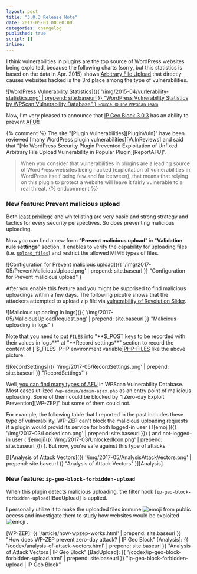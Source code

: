 ```yaml
---
layout: post
title: "3.0.3 Release Note"
date: 2017-05-01 00:00:00
categories: changelog
published: true
script: []
inline:
---
```


I think vulnerabilities in plugins are the top source of WordPress websites 
being exploited, because the following charts (sorry, but this statistics is 
based on the data in Apr. 2015) shows [Arbitrary File Upload][OWASP-AFU] 
that directly causes websites hacked is the 3rd place among the type of 
vulnerabilities.

[![WordPress Vulnerability Statistics]({{ '/img/2015-04/vurlerability-statistics.png' | prepend: site.baseurl }}
  "WordPress Vulnerability Statistics by WPScan Vulnerability Database"
) <small>Source: &copy; The WPScan Team</small>][WPScan]

Now, I'm very pleased to announce that [IP Geo Block 3.0.3][IP-Geo-Block] 
has an ability to prevent [AFU][OWASP-AFU]!!

{% comment %}
The site "[Plugin Vulnerabilities][PluginVuln]" have been reviewed 
[many WordPress plugin vulnerabilities][VulnReviews] and said that 
"[No WordPress Security Plugin Prevented Exploitation of Unfixed 
Arbitrary File Upload Vulnerability in Popular Plugin][ReportAFU]".

> When you consider that vulnerabilities in plugins are a leading source of 
> WordPress websites being hacked (exploitation of vulnerabilities in WordPress 
> itself being few and far between), that means that relying on this plugin to 
> protect a website will leave it fairly vulnerable to a real threat.
{% endcomment %}

<!--more-->

### New feature: Prevent malicious upload ###

Both [least privilege][LeastPriv] and whitelisting are very basic and strong 
strategy and tactics for every security perspectives. So does preventing 
malicious uploading.

Now you can find a new form "**Prevent malicious upload**" in "**Validation 
rule settings**" section. It enables to verify the capability for uploading 
files (i.e. [`upload_files`][Capability]) and restrict the allowed MIME types 
of files.

![Configuration for Prevent malicious upload]({{ '/img/2017-05/PreventMaliciousUpload.png' | prepend: site.baseurl }}
 "Configuration for Prevent malicious upload"
)

After you enable this feature and you might be supprised to find malicious 
uploadings within a few days. The following picutre shows that the attackers 
attempted to upload zip file via [vulnerability of Revolution Slider][RevSlider].

![Malicious uploading in logs]({{ '/img/2017-05/MaliciousUploadRequest.png' | prepend: site.baseurl }}
 "Malicious uploading in logs"
)

Note that you need to put `FILES` into "**$_POST keys to be recorded with their
values in logs**" at "**Record settings**" section to record the content of 
[`$_FILES` PHP environment variable][PHP-FILES] like the above picture.

![RecordSettings]({{ '/img/2017-05/RecordSettings.png' | prepend: site.baseurl }}
 "RecordSettings"
)

Well, [you can find many types of AFU][WP-Vulndb] in WPScan Vulnerability 
Database. Most cases utilized `/wp-admin/admin-ajax.php` as an entry point 
of malicious uploading. Some of them could be blocked by "[Zero-day Exploit 
Prevention][WP-ZEP]" but some of them could not.

For example, the following table that I reported in the past includes these 
type of vulnerability. WP-ZEP can't block the malicious uploading requests 
if a plugin would provid its service for both logged-in user (
<span class="emoji">
![emoji]({{ '/img/2017-03/LockedIcon.png' | prepend: site.baseurl }})
</span>) and not-logged-in user (<span class="emoji">
![emoji]({{ '/img/2017-03/UnlockedIcon.png' | prepend: site.baseurl }})
</span>). But now, you're safe against this type of attacks.

[![Analysis of Attack Vectors]({{ '/img/2017-05/AnalysisAttackVectors.png' | prepend: site.baseurl }}
  "Analysis of Attack Vectors"
)][Analysis]

### New feature: `ip-geo-block-forbidden-upload` ###

When this plugin detects malicious uploading, the filter hook 
[`ip-geo-block-forbidden-upload`][BadUpload] is applied.

I personally utilize it to make the uploaded files immune <span class="emoji">
![emoji](https://assets-cdn.github.com/images/icons/emoji/unicode/1f489.png)
</span> from public access and investigate them to study how websites would be 
exploited <span class="emoji">
![emoji](https://assets-cdn.github.com/images/icons/emoji/unicode/1f48a.png)
</span>.

[IP-Geo-Block]: https://wordpress.org/plugins/ip-geo-block/ "WordPress › IP Geo Block « WordPress Plugins"
[SupportForum]: https://wordpress.org/support/plugin/ip-geo-block/ "View: Plugin Support &laquo; WordPress.org Forums"
[OWASP-AFU]:    https://www.owasp.org/index.php/Unrestricted_File_Upload "Unrestricted File Upload - OWASP"
[WPScan]:       https://wpvulndb.com/statistics "WordPress Vulnerability Statistics"
[Capability]:   https://codex.wordpress.org/Roles_and_Capabilities#upload_files "Roles and Capabilities &laquo; WordPress Codex"
[LeastPriv]:    https://en.wikipedia.org/wiki/Principle_of_least_privilege "Principle of least privilege - Wikipedia"
[RevSlider]:    https://blog.sucuri.net/2014/12/revslider-vulnerability-leads-to-massive-wordpress-soaksoak-compromise.html "RevSlider Vulnerability Leads To Massive WordPress SoakSoak Compromise"
[PHP-FILES]:    http://php.net/manual/en/features.file-upload.post-method.php "PHP: POST method uploads - Manual"
[WP-Vulndb]:    https://wpvulndb.com/search?utf8=%E2%9C%93&text=file+upload "WPScan Vulnerability Database"
[WP-ZEP]:       {{ '/article/how-wpzep-works.html'             | prepend: site.baseurl }} "How does WP-ZEP prevent zero-day attack? | IP Geo Block"
[Analysis]:     {{ '/codex/analysis-of-attack-vectors.html'    | prepend: site.baseurl }} "Analysis of Attack Vectors | IP Geo Block"
[BadUpload]:    {{ '/codex/ip-geo-block-forbidden-upload.html' | prepend: site.baseurl }} "ip-geo-block-forbidden-upload | IP Geo Block"

